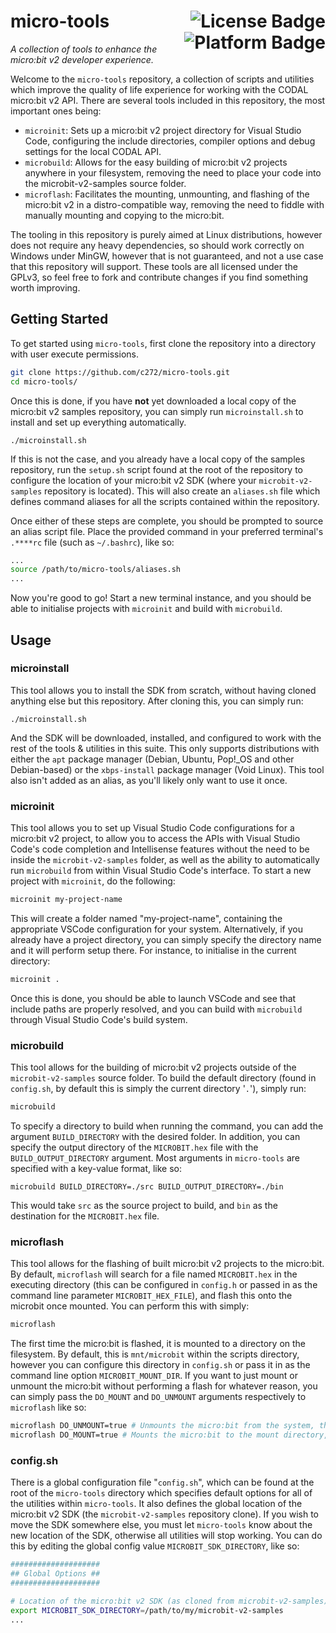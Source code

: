 # micro-tools <img alt="License Badge" align="right" src="https://img.shields.io/github/license/c272/micro-tools"><img alt="Platform Badge" align="right" src="https://img.shields.io/badge/platform-linux-blue">
*A collection of tools to enhance the micro:bit v2 developer experience.*

Welcome to the `micro-tools` repository, a collection of scripts and utilities which improve the quality of life experience for working with the CODAL micro:bit v2 API. There are several tools included in this repository, the most important ones being:

- `microinit`: Sets up a micro:bit v2 project directory for Visual Studio Code, configuring the include directories, compiler options and debug settings for the local CODAL API.
- `microbuild`: Allows for the easy building of micro:bit v2 projects anywhere in your filesystem, removing the need to place your code into the microbit-v2-samples source folder.
- `microflash`: Facilitates the mounting, unmounting, and flashing of the micro:bit v2 in a distro-compatible way, removing the need to fiddle with manually mounting and copying to the micro:bit.

The tooling in this repository is purely aimed at Linux distributions, however does not require any heavy dependencies, so should work correctly on Windows under MinGW, however that is not guaranteed, and not a use case that this repository will support. These tools are all licensed under the GPLv3, so feel free to fork and contribute changes if you find something worth improving.

## Getting Started 
To get started using `micro-tools`, first clone the repository into a directory with user execute permissions.
```bash
git clone https://github.com/c272/micro-tools.git
cd micro-tools/
```

Once this is done, if you have **not** yet downloaded a local copy of the micro:bit v2 samples repository, you can simply run `microinstall.sh` to install and set up everything automatically.
```
./microinstall.sh
```

If this is not the case, and you already have a local copy of the samples repository, run the `setup.sh` script found at the root of the repository to configure the location of your micro:bit v2 SDK (where your `microbit-v2-samples` repository is located). This will also create an `aliases.sh` file which defines command aliases for all the scripts contained within the repository. 

Once either of these steps are complete, you should be prompted to source an alias script file. Place the provided command in your preferred terminal's `.****rc` file (such as `~/.bashrc`), like so:
```bash
...
source /path/to/micro-tools/aliases.sh
...
```

Now you're good to go! Start a new terminal instance, and you should be able to initialise projects with `microinit` and build with `microbuild`.

## Usage
### microinstall
This tool allows you to install the SDK from scratch, without having cloned anything else but this repository. After cloning this, you can simply run:
```
./microinstall.sh
```
And the SDK will be downloaded, installed, and configured to work with the rest of the tools & utilities in this suite. This only supports distributions with either the `apt` package manager (Debian, Ubuntu, Pop!_OS and other Debian-based) or the `xbps-install` package manager (Void Linux). This tool also isn't added as an alias, as you'll likely only want to use it once.

### microinit
This tool allows you to set up Visual Studio Code configurations for a micro:bit v2 project, to allow you to access the APIs with Visual Studio Code's code completion and Intellisense features without the need to be inside the `microbit-v2-samples` folder, as well as the ability to automatically run `microbuild` from within Visual Studio Code's interface. To start a new project with `microinit`, do the following:
```bash
microinit my-project-name
```

This will create a folder named "my-project-name", containing the appropriate VSCode configuration for your system.
Alternatively, if you already have a project directory, you can simply specify the directory name and it will perform setup there. For instance, to initialise in the current directory:
```bash
microinit .
```
Once this is done, you should be able to launch VSCode and see that include paths are properly resolved, and you can build with `microbuild` through Visual Studio Code's build system.

### microbuild
This tool allows for the building of micro:bit v2 projects outside of the `microbit-v2-samples` source folder. To build the default directory (found in `config.sh`, by default this is simply the current directory '`.`'), simply run:
```bash
microbuild
```

To specify a directory to build when running the command, you can add the argument `BUILD_DIRECTORY` with the desired folder. In addition, you can specify the output directory of the `MICROBIT.hex` file with the `BUILD_OUTPUT_DIRECTORY` argument. Most arguments in `micro-tools` are specified with a key-value format, like so:
```
microbuild BUILD_DIRECTORY=./src BUILD_OUTPUT_DIRECTORY=./bin
```
This would take `src` as the source project to build, and `bin` as the destination for the `MICROBIT.hex` file.

### microflash
This tool allows for the flashing of built micro:bit v2 projects to the micro:bit. By default, `microflash` will search for a file named `MICROBIT.hex` in the executing directory (this can be configured in `config.h` or passed in as the command line parameter `MICROBIT_HEX_FILE`), and flash this onto the microbit once mounted. You can perform this with simply:
```bash
microflash
```

The first time the micro:bit is flashed, it is mounted to a directory on the filesystem. By default, this is `mnt/microbit` within the scripts directory, however you can configure this directory in `config.sh` or pass it in as the command line option `MICROBIT_MOUNT_DIR`. If you want to just mount or unmount the micro:bit without performing a flash for whatever reason, you can simply pass the `DO_MOUNT` and `DO_UNMOUNT` arguments respectively to `microflash` like so:
```bash
microflash DO_UNMOUNT=true # Unmounts the micro:bit from the system, then exits.
microflash DO_MOUNT=true # Mounts the micro:bit to the mount directory, then exits.
```

### config.sh
There is a global configuration file "`config.sh`", which can be found at the root of the `micro-tools` directory which specifies default options for all of the utilities within `micro-tools`. It also defines the global location of the micro:bit v2 SDK (the `microbit-v2-samples` repository clone). If you wish to move the SDK somewhere else, you must let `micro-tools` know about the new location of the SDK, otherwise all utilities will stop working. You can do this by editing the global config value `MICROBIT_SDK_DIRECTORY`, like so:
```bash
####################
## Global Options ##
####################

# Location of the micro:bit v2 SDK (as cloned from microbit-v2-samples).
export MICROBIT_SDK_DIRECTORY=/path/to/my/microbit-v2-samples
...
```